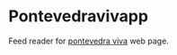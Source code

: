 Pontevedravivapp
================

Feed reader for [pontevedra viva](http://pontevedraviva.com/?lang=es) web page.

